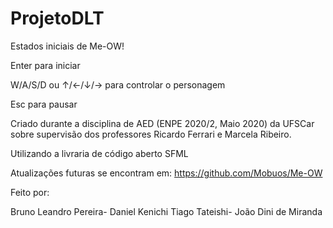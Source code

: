 # ProjetoDLT
Estados iniciais de Me-OW!

Enter para iniciar

W/A/S/D ou ↑/←/↓/→ para controlar o personagem

Esc para pausar

Criado durante a disciplina de AED (ENPE 2020/2, Maio 2020) da UFSCar sobre supervisão dos professores Ricardo Ferrari e Marcela Ribeiro.

Utilizando a livraria de código aberto SFML

Atualizações futuras se encontram em: https://github.com/Mobuos/Me-OW

Feito por:

Bruno Leandro Pereira-
Daniel Kenichi Tiago Tateishi-
João Dini de Miranda
